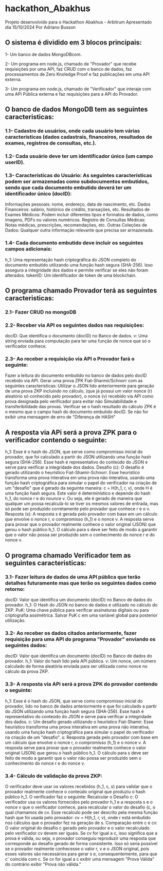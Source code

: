 # hackathon_Abakhus
Projeto desenvolvido para o Hackathon Abakhus - Arbitrum
Apresentado dia 15/10/2024
Por Adriano Busson

## O sistema é dividido em 3 blocos principais:
1- Um banco de dados MongoDBcom.

2- Um programa em node.js, chamado de "Provador" que recebe requisições por uma API, faz CRUD com o banco de dados, faz processamentos de Zero Knoledge Proof e faz publicações em uma API externa.

3- Um programa em node.js, chamado de "Verificador" que interaje com uma API Pública externa e faz requisições para a API do Provador.

## O banco de dados MongoDB tem as seguintes caracteristicas:
### 1.1- Cadastro de usuários, onde cada usuário tem várias características (dados cadastrais, financeiros, resultados de exames, registros de consultas, etc.).
### 1.2- Cada usuário deve ter um identificador único (um campo userID).
### 1.3- Características do Usuário: As seguintes características podem ser armazenadas como subdocumentos embutidos, sendo que cada documento embutido deverá ter um identificador único (docID):
Informações pessoais: nome, endereço, data de nascimento, etc.
Dados Financeiros: salário, histórico de crédito, transações, etc.
Resultados de Exames Médicos: Podem incluir diferentes tipos e formatos de dados, como imagens, PDFs ou valores numéricos.
Registro de Consultas Médicas: Notas médicas, prescrições, recomendações, etc.
Outras Coleções de Dados: Qualquer outra informação relevante que precisa ser armazenada.
### 1.4- Cada documento embutido deve incluir os seguintes campos adicionais:
h_1: Uma representação hash criptográfica do JSON completo do documento embutido utilizando uma função hash segura (SHA-256). Isso assegura a integridade dos dados e permite verificar se eles não foram alterados.
tokenID: Um identificador de token de uma blockchain.

## O programa chamado Provador terá as seguintes caracteristicas:
### 2.1- Fazer CRUD no mongoDB
### 2.2- Receber via API os seguintes dados nas requisições:
docID: Que identifica o documento (docID) no Banco de dados.
v: Uma string enviada para computação para ter uma função de nonce que só o verificador conhece.
### 2.3- Ao receber a requisição via API o Provador fará o seguinte:
Fazer a leitura do documento embutido no banco de dados pelo docID recebido via API.
Gerar uma prova ZPK Fiat-Sharmir/Schnorr com as seguintes caracteristicas:
Utilizar o JSON lido anteriormente para geração de uma prova ZKP incluindo no cálculo, (que já possui um valor nonce (r) aleatório só conhecido pelo provador), o nonce (v) recebido via API como prova designada pelo verificador para evitar não Simulabilidade e transferibilidade das provas. 
Verificar se o hash resultado do cálculo ZPK é o mesmo que o campo hash do documento embutido docID. Se não for exibir uma mensagem de erro de "Diferença de HASH"

## A resposta via APi será a prova ZPK para o verificador contendo o seguinte:
h_1: Esse é o hash do JSON, que serve como compromisso inicial do provador, que foi calculado a partir do JSON utilizando uma função hash segura (SHA-256). Esse hash é representativo do conteúdo do JSON e serve para verificar a integridade dos dados.
Desafio (c): O desafio é gerado utilizando o heurístico Fiat-Shamir-Schnorr. Esse heurístico transforma uma prova interativa em uma prova não interativa, usando uma função hash criptográfica para simular o papel do verificador na criação de um "desafio" que é gerado da seguinte maneira:
c = H(h_1, r, v), onde H é uma função hash segura. Este valor é determinístico e depende do hash h_1, do nonce r e do nounce v. Ou seja, ele é gerado de maneira que qualquer um possa recalculá-lo se tiver os mesmos valores de entrada, mas só pode ser produzido corretamente pelo provador que conhece r e o v.
Resposta (s):  A resposta s é gerada pelo provador com base em um cálculo que envolve o nonce r, o compromisso (h_1) e o nonce v. A resposta serve para provar que o provador realmente conhece o valor original (JSON) que gerou o hash público h_1. O cálculo para s deve ser feito de modo a garantir que o valor não possa ser produzido sem o conhecimento do nonce r e do nonce v.
 
## O programa chamado Verificador tem as seguintes caracteristicas:
### 3.1- Fazer leitura de dados de uma API pública que terão detalhes futuramente mas que terão os seguintes dados como retorno:
docID: Valor que identifica um documento (docID) no Banco de dados do provador.
h_1: O Hash do JSON no banco de dados e utilizado no cálculo do ZKP.
PuK: Uma chave pública para verificar assinaturas digitais ou para criptografia assimétrica.
Salvar PuK c em uma variável global para posterior utilização.
### 3.2- Ao receber os dados citados anteriormente, fazer requisição para uma API do programa "Provador" enviando os seguintes dados:
docID: Valor que identifica um documento (docID) no Banco de dados do provador.
h_1: Valor do hash lido pela API pública.
v: Um nonce, um número calculado de forma aleatória enviada para ser utilizada como nonce no cálculo da prova ZKP.
### 3.3- A resposta via APi será a prova ZPK do provador contendo o seguinte:
h_1: Esse é o hash do JSON, que serve como compromisso inicial do provador, lido no banco de dados anteriormente e que foi calculado a partir do JSON utilizando uma função hash segura (SHA-256). Esse hash é representativo do conteúdo do JSON e serve para verificar a integridade dos dados.
c: Um desafio gerado utilizando o heurístico Fiat-Shamir. Esse heurístico transforma uma prova interativa em uma prova não interativa, usando uma função hash criptográfica para simular o papel do verificador na criação de um "desafio".
s: Resposta gerada pelo provador com base em um cálculo que envolve o nonce r, o compromisso (h_1) e o nonce v. A resposta serve para provar que o provador realmente conhece o valor original (JSON) que gerou o hash público h_1. O cálculo para s deve ser feito de modo a garantir que o valor não possa ser produzido sem o conhecimento do nonce r e do nonce v.
### 3.4- Cálculo de validação da prova ZKP:
O verificador deve usar os valores recebidos (h_1, c, s) para validar que o provador realmente conhece o conteúdo original que produziu o hash público h_1.
O verificador faz o seguinte:
Recalcular o Desafio c:
O verificador usa os valores fornecidos pelo provador h_1 e a resposta s e o nonce v que o verificador conhece, para recalcular o valor do desafio (c, o qual chamamos de cv. Esse recalculo pode ser descrito pela mesma função hash que foi usada pelo provador:
cv = H(h_1, r, v), onde r está embutido nos cálculos que o provador fez na geração de s.
Comparação entre c e cv:
O valor original do desafio c gerado pelo provador e o valor recalculado pelo verificador cv devem ser iguais.
Se cv for igual a c, isso significa que a prova é válida, ou seja, o provador conseguiu reproduzir uma resposta que corresponde ao desafio gerado de forma consistente. Isso só seria possível se o provador realmente conhecesse o valor r, v e o JSON original, pois esses valores são necessários para gerar s e, consequentemente, para que c' coincida com c. 
Se cv for igual a c exibir uma mensagem "Prova Válida" do contrário exibir "Prova não válida."
